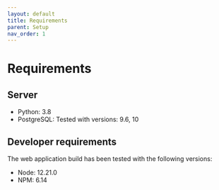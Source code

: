 ```yaml
---
layout: default
title: Requirements 
parent: Setup
nav_order: 1
---
```


# Requirements

## Server

- Python: 3.8
- PostgreSQL: Tested with versions: 9.6, 10

## Developer requirements

The web application build has been tested with the following versions:
- Node: 12.21.0
- NPM: 6.14
